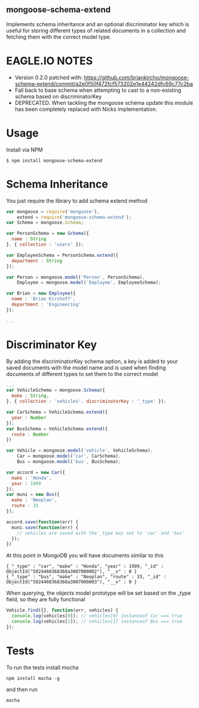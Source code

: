 ## mongoose-schema-extend

Implements schema inheritance and an optional discriminator key which is useful for storing different types of related documents in a collection and fetching them with the correct model type.

# EAGLE.IO NOTES

- Version 0.2.0 patched with: https://github.com/briankircho/mongoose-schema-extend/commit/a2e0f50f472fcf573202e1e44242dfc69c77c2ba
- Fall back to base schema when attempting to cast to a non-existing schema based on discriminatorKey
- DEPRECATED. When tackling the mongoose schema update this module has been completely replaced with Nicks implementation.

# Usage

Install via NPM

    $ npm install mongoose-schema-extend

# Schema Inheritance

You just require the library to add schema extend method

```javascript
var mongoose = require('mongoose'),
    extend = require('mongoose-schema-extend');
var Schema = mongoose.Schema;

var PersonSchema = new Schema({
  name : String
}, { collection : 'users' });

var EmployeeSchema = PersonSchema.extend({
  department : String
});

var Person = mongoose.model('Person', PersonSchema),
    Employee = mongoose.model('Employee', EmployeeSchema);

var Brian = new Employee({
  name : 'Brian Kirchoff',
  department : 'Engineering'
});

...
```

# Discriminator Key

By adding the discriminatorKey schema option, a key is added to your saved documents with the model name and is used when finding documents of different types to set them to the correct model

```javascript
...
var VehicleSchema = mongoose.Schema({ 
  make : String,
}, { collection : 'vehicles', discriminatorKey : '_type' });

var CarSchema = VehicleSchema.extend({
  year : Number
});
var BusSchema = VehicleSchema.extend({
  route : Number
})

var Vehicle = mongoose.model('vehicle', VehicleSchema),
    Car = mongoose.model('car', CarSchema),
    Bus = mongoose.model('bus', BusSchema);

var accord = new Car({ 
  make : 'Honda',
  year : 1999
});
var muni = new Bus({
  make : 'Neoplan',
  route : 33
});

accord.save(function(err) {
  muni.save(function(err) {
    // vehicles are saved with the _type key set to 'car' and 'bus'
  });
})

```

At this point in MongoDB you will have documents similar to this

    { "_type" : "car", "make" : "Honda", "year" : 1999, "_id" : ObjectId("5024460368368a3007000002"), "__v" : 0 }
    { "_type" : "bus", "make" : "Neoplan", "route" : 33, "_id" : ObjectId("5024460368368a3007000003"), "__v" : 0 }

When querying, the objects model prototype will be set based on the _type field, so they are fully functional

```javascript
Vehicle.find({}, function(err, vehicles) {
  console.log(vehicles[0]); // vehicles[0] instanceof Car === true
  console.log(vehicles[1]); // vehicles[1] instanceof Bus === true
});
```

# Tests

To run the tests install mocha

    npm install mocha -g

and then run

    mocha


